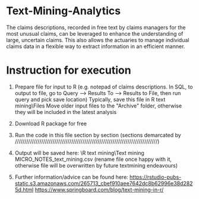 # Text-Mining-Analytics
The claims descriptions, recorded in free text by claims managers for the most unusual claims, can be leveraged to enhance the understanding of large, uncertain claims. This also allows the actuaries to manage individual claims data in a flexible way to extract information in an efficient manner.


# Instruction for execution
1. Prepare file for input to R (e.g. notepad of claims descriptions.
   In SQL, to output to file, go to Query --> Results To --> Results to File, then run query and pick save location)
   Typically, save this file in R text mining\Files
   Move older input files to the "Archive" folder, otherwise they will be included in the latest analysis

2. Download R package for free

3. Run the code in this file section by section
   (sections demarcated by ////////////////////////////////////////////////////////////////////////////)

4. Output will be saved here: \R text mining\Text mining MICRO_NOTES_text_mining.csv
   (rename file once happy with it, otherwise file will be overwritten by future textmining endeavours)

5. Further information/advice can be found here:
   https://rstudio-pubs-static.s3.amazonaws.com/265713_cbef910aee7642dc8b62996e38d2825d.html
   https://www.springboard.com/blog/text-mining-in-r/
